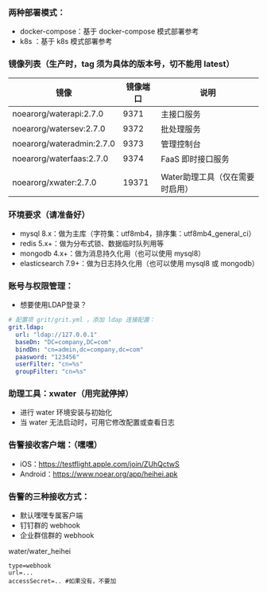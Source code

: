 
### 两种部署模式：

* docker-compose：基于 docker-compose 模式部署参考
* k8s ：基于 k8s 模式部署参考


### 镜像列表（生产时，tag 须为具体的版本号，切不能用 latest）

| 镜像                      | 镜像端口    | 说明                 |
|-------------------------|-------|--------------------|
| noearorg/waterapi:2.7.0 | 9371  | 主接口服务              |
| noearorg/watersev:2.7.0       | 9372  | 批处理服务              |
| noearorg/wateradmin:2.7.0     | 9373  | 管理控制台              |
| noearorg/waterfaas:2.7.0      | 9374  | FaaS 即时接口服务        |
|                         |       |                    |
| noearorg/xwater:2.7.0         | 19371 | Water助理工具（仅在需要时启用） |



### 环境要求（请准备好）

* mysql 8.x：做为主库（字符集：utf8mb4，排序集：utf8mb4_general_ci）
* redis 5.x+：做为分布式锁、数据临时队列用等
* mongodb 4.x+：做为消息持久化用（也可以使用 mysql8）
* elasticsearch 7.9+：做为日志持久化用（也可以使用 mysql8 或 mongodb）

### 账号与权限管理：

* 想要使用LDAP登录？

```yaml
# 配置项 grit/grit.yml ，添加 ldap 连接配置：
grit.ldap:
  url: "ldap://127.0.0.1"
  baseDn: "DC=company,DC=com"
  bindDn: "cn=admin,dc=company,dc=com"
  paasword: "123456"
  userFilter: "cn=%s"
  groupFilter: "cn=%s"
```


### 助理工具：xwater（用完就停掉）

* 进行 water  环境安装与初始化
* 当 water 无法启动时，可用它修改配置或查看日志


### 告警接收客户端：（嘿嘿）

* iOS：https://testflight.apple.com/join/ZUhQctwS
* Android：https://www.noear.org/app/heihei.apk


### 告警的三种接收方式：

* 默认嘿嘿专属客户端
* 钉钉群的 webhook
* 企业群信群的 webhook

water/water_heihei
```properties
type=webhook
url=...
accessSecret=.. #如果没有，不要加
```


